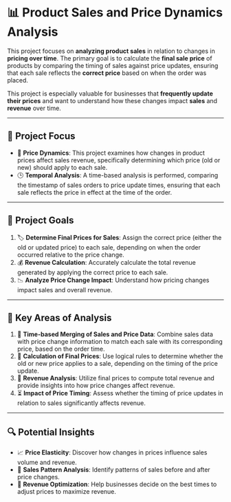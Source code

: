 # 📊 Product Sales and Price Dynamics Analysis

This project focuses on **analyzing product sales** in relation to changes in **pricing over time**. The primary goal is to calculate the **final sale price** of products by comparing the timing of sales against price updates, ensuring that each sale reflects the **correct price** based on when the order was placed.

This project is especially valuable for businesses that **frequently update their prices** and want to understand how these changes impact **sales** and **revenue** over time. 

---

## 🎯 **Project Focus**
- 🔄 **Price Dynamics**: This project examines how changes in product prices affect sales revenue, specifically determining which price (old or new) should apply to each sale.
- 🕒 **Temporal Analysis**: A time-based analysis is performed, comparing the timestamp of sales orders to price update times, ensuring that each sale reflects the price in effect at the time of the order.

---

## 🥅 **Project Goals**
1. 🏷️ **Determine Final Prices for Sales**: Assign the correct price (either the old or updated price) to each sale, depending on when the order occurred relative to the price change.
2. 💰 **Revenue Calculation**: Accurately calculate the total revenue generated by applying the correct price to each sale.
3. 📉 **Analyze Price Change Impact**: Understand how pricing changes impact sales and overall revenue.

---

## 🔑 **Key Areas of Analysis**
1. 📅 **Time-based Merging of Sales and Price Data**: Combine sales data with price change information to match each sale with its corresponding price, based on the order time.
2. 🧮 **Calculation of Final Prices**: Use logical rules to determine whether the old or new price applies to a sale, depending on the timing of the price update.
3. 💸 **Revenue Analysis**: Utilize final prices to compute total revenue and provide insights into how price changes affect revenue.
4. ⏳ **Impact of Price Timing**: Assess whether the timing of price updates in relation to sales significantly affects revenue.

---

## 🔍 **Potential Insights**
- 📈 **Price Elasticity**: Discover how changes in prices influence sales volume and revenue.
- 🔎 **Sales Pattern Analysis**: Identify patterns of sales before and after price changes.
- 🚀 **Revenue Optimization**: Help businesses decide on the best times to adjust prices to maximize revenue.

